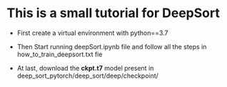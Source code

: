 # This is a small tutorial for DeepSort

* First create a virtual environment with python==3.7

* Then Start running deepSort.ipynb file and follow all the steps in how_to_train_deepsort.txt fie

* At last, download the **ckpt.t7** model present in deep_sort_pytorch/deep_sort/deep/checkpoint/